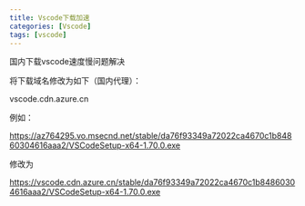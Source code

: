 ```yaml
---
title: Vscode下载加速
categories: [Vscode]
tags: [vscode]
---
```


国内下载vscode速度慢问题解决


将下载域名修改为如下（国内代理）：

vscode.cdn.azure.cn


例如：

https://az764295.vo.msecnd.net/stable/da76f93349a72022ca4670c1b84860304616aaa2/VSCodeSetup-x64-1.70.0.exe

修改为

https://vscode.cdn.azure.cn/stable/da76f93349a72022ca4670c1b84860304616aaa2/VSCodeSetup-x64-1.70.0.exe



